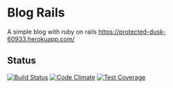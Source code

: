 # Blog Rails

A simple blog with ruby on rails https://protected-dusk-60933.herokuapp.com/

## Status

[![Build Status](https://travis-ci.org/achambel/blog-rails.svg?branch=master)](https://travis-ci.org/achambel/blog-rails)
[![Code Climate](https://codeclimate.com/github/achambel/blog-rails/badges/gpa.svg)](https://codeclimate.com/github/achambel/blog-rails)
[![Test Coverage](https://codeclimate.com/github/achambel/blog-rails/badges/coverage.svg)](https://codeclimate.com/github/achambel/blog-rails/coverage)

